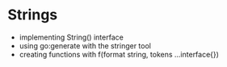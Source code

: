 # Strings

- implementing String() interface
- using go:generate with the stringer tool 
- creating functions with <Name>f(format string, tokens ...interface{})
